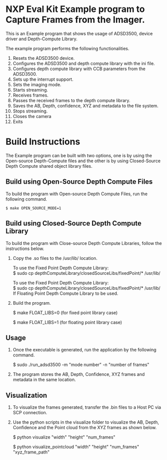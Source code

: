# NXP Eval Kit Example program to Capture Frames from the Imager.

This is an Example program that shows the usage of ADSD3500, device driver and Depth-Compute Library.

The example program performs the following functionalities.

1. Resets the ADSD3500 device.
2. Configures the ADSD3500 and depth compute library with the ini file.
3. Configures depth compute library with CCB parameters from the ADSD3500.
4. Sets up the interrupt support.
5. Sets the imaging mode.
6. Starts streaming.
7. Receives frames.
8. Passes the received frames to the depth compute library.
9. Saves the AB, Depth, confidence, XYZ and metadata to the file system.
10. Stops streaming.
11. Closes the camera
12. Exits

# Build Instructions

The Example program can be built with two options, one is by using the Open-source Depth-Compute files and the other is
by using Closed-Source Depth Compute shared object library files. 

## Build using Open-Source Depth Compute Files

To build the program with Open-source Depth Compute Files, run the following command. 

    $ make OPEN_SOURCE_MODE=1  

## Build using Closed-Source Depth Compute Library

To build the program with Close-source Depth Compute Libraries, follow the instructions below. 

1. Copy the .so files to the /usr/lib/ location.

    To use the Fixed Point Depth Compute Library:  
    $ sudo cp depthComputeLibrary/closedSourceLibs/fixedPoint/* /usr/lib/ 

    To use the Fixed Point Depth Compute Library:  
    $ sudo cp depthComputeLibrary/closedSourceLibs/fixedPoint/* /usr/lib/ If Floating Point Depth Compute Library to be used. 

2. Build the program.  

    $ make FLOAT_LIBS=0 (for fixed point library case)

    $ make FLOAT_LIBS=1 (for floating point library case)

## Usage

1. Once the executable is generated, run the application by the following command.

    $ sudo ./run_adsd3500 -m "mode number" -n "number of frames" 

2. The program stores the AB, Depth, Confidence, XYZ frames and metadata in the same location.

## Visualization

1. To visualize the frames generated, transfer the .bin files to a Host PC via SCP connection.

2. Use the python scripts in the visualize folder to visualize the AB, Depth, Confidence and the Point cloud from the XYZ frames as shown below.

    $ python visualize "width" "height" "num_frames" 

    $ python visualize_pointcloud "width" "height" "num_frames" "xyz_frame_path" 



